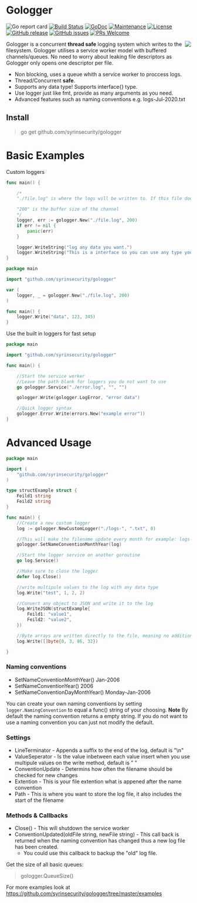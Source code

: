 # Gologger

![Go report card](https://goreportcard.com/badge/github.com/syrinsecurity/gologger)
[![Build Status](https://travis-ci.org/syrinsecurity/gologger.svg?branch=master)](https://travis-ci.org/syrinsecurity/gologger)
[![GoDoc](https://godoc.org/github.com/syrinsecurity/gologger?status.svg)](https://godoc.org/github.com/syrinsecurity/gologger)
[![Maintenance](https://img.shields.io/badge/Maintained%3F-yes-green.svg)](https://GitHub.com/syrinsecurity/gologger/graphs/commit-activity)
[![License](https://img.shields.io/github/license/syrinsecurity/gologger.svg)](https://github.com/syrinsecurity/gologger/blob/master/LICENSE)
[![GitHub release](https://img.shields.io/github/release/syrinsecurity/gologger.svg)](https://GitHub.com/syrinsecurity/gologger/releases/)
[![GitHub issues](https://img.shields.io/github/issues/syrinsecurity/gologger.svg)](https://GitHub.com/syrinsecurity/gologger/issues/)
[![PRs Welcome](https://img.shields.io/badge/PRs-welcome-brightgreen.svg?style=flat-square)](http://makeapullrequest.com)


<img align="right" src="./.github/images/logo.png">

Gologger is a concurrent **thread safe** logging system which writes to the filesystem. Gologger utilises a service worker model with buffered channels/queues.
No need to worry about leaking file descriptors as Gologger only opens one descriptor per file.

- Non blocking, uses a queue whith a service worker to proccess logs.
- Thread/Concurrent **safe**.
- Supports any data type! Supports interface{} type.
- Use logger just like fmt, provide as many arguments as you need.
- Advanced features such as naming conventions e.g. logs-Jul-2020.txt

## Install

> go get github.com/syrinsecurity/gologger

# Basic Examples

Custom loggers

```go
func main() {

	/*
	"./file.log" is where the logs will be written to. If this file does not exist it will be created.

	"200" is the buffer size of the channel
	*/
	logger, err := gologger.New("./file.log", 200)
	if err != nil {
		panic(err)
	}

	logger.WriteString("log any data you want.")
	logger.WriteString("This is a interface so you can use any type you like.", "UserID:", 9039832898, "Timestamp:", time.Now().Unix())
}
```

```go
package main

import "github.com/syrinsecurity/gologger"

var (
	logger, _ = gologger.New("./file.log", 200)
)

func main() {
	logger.Write("data", 123, 345)
}
```

Use the built in loggers for fast setup

```go
package main

import "github.com/syrinsecurity/gologger"

func main() {

	//Start the service worker
	//Leave the path blank for loggers you do not want to use
	go gologger.Service("./error.log", "", "")

	gologger.Write(gologger.LogError, "error data")

	//Quick logger syntax
	gologger.Error.Write(errors.New("example error"))
}
```

# Advanced Usage

```go
package main

import (
	"github.com/syrinsecurity/gologger"
)

type structExample struct {
	Feild1 string
	Feild2 string
}

func main() {
	//Create a new custom logger
	log := gologger.NewCustomLogger("./logs-", ".txt", 0)

	//This will make the filename update every month for example: logs-Jul-2020.txt
	gologger.SetNameConventionMonthYear(log)

	//Start the logger service on another goroutine
	go log.Service()

	//Make sure to close the logger
	defer log.Close()

	//write multipule values to the log with any data type
	log.Write("test", 1, 2, 2)

	//Convert any object to JSON and write it to the log
	log.WriteJSON(structExample{
		Feild1: "value1",
		Feild2: "value2",
	})

	//Byte arrays are written directly to the file, meaning no additional formating like fmt would
	log.Write([]byte{0, 3, 86, 32})

}
```

### Naming conventions

- SetNameConventionMonthYear()		Jan-2006
- SetNameConventionYear()		2006
- SetNameConventionDayMonthYear()	Monday-Jan-2006

You can create your own naming conventions by setting ``logger.NamingConvention`` to equal a func() string of your choosing.
**Note** By default the naming convention returns a empty string. If you do not want to use a naming convention you can just not modify the default.

### Settings

- LineTerminator - Appends a suffix to the end of the log, default is "\n"
- ValueSeperator - Is the value inbetween each value insert when you use multipule values on the write method, default is " "
- ConventionUpdate - Determins how often the filename should be checked for new changes
- Extention - This is your file extention what is appened after the name convention
- Path - This is where you want to store the log file, it also includes the start of the filename

### Methods & Callbacks

- Close() - This will shutdown the service worker
- ConventionUpdated(oldFile string, newFile string) - This call back is returned when the naming convention has changed thus a new log file has been created.
	- You could use this callback to backup the "old" log file.

Get the size of all basic queues:

> gologger.QueueSize()

For more examples look at https://github.com/syrinsecurity/gologger/tree/master/examples
